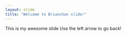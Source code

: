 ```yaml
---
layout: slide
title: "Welcome to Brianchan slide!"
---
```

This is my awesome slide
Use the left arrow to go back!
